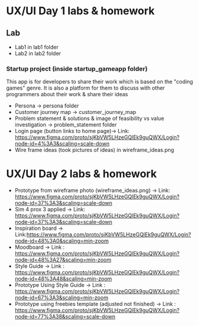 
# UX/UI Day 1 labs & homework
## Lab
* Lab1 in lab1 folder
* Lab2 in lab2 folder


### Startup project (inside startup_gameapp folder)
 This app is for developers to share their work which is based on the "coding games" genre. It is also a platform for them to discuss with
 other programmers about their work & share their ideas
* Persona -> persona folder
* Customer journey map -> customer_journey_map
* Problem statement & solutions & image of feasibility vs value investigation -> problem_statement folder
* Login page (button links to home page)-> Link: https://www.figma.com/proto/sjKbVW5LHzeGQlEk9guQWX/Login?node-id=4%3A3&scaling=scale-down
* Wire frame ideas (took pictures of ideas) in wireframe_ideas.png

# UX/UI Day 2 labs & homework
* Prototype from wireframe photo (wireframe_ideas.png) -> Link: https://www.figma.com/proto/sjKbVW5LHzeGQlEk9guQWX/Login?node-id=37%3A3&scaling=scale-down
* Sim 4 prox 3 applied -> Link: https://www.figma.com/proto/sjKbVW5LHzeGQlEk9guQWX/Login?node-id=37%3A3&scaling=scale-down
* Inspiration board -> Link:https://www.figma.com/proto/sjKbVW5LHzeGQlEk9guQWX/Login?node-id=48%3A0&scaling=min-zoom
* Moodboard -> Link : https://www.figma.com/proto/sjKbVW5LHzeGQlEk9guQWX/Login?node-id=48%3A27&scaling=min-zoom
* Style Guide -> Link : https://www.figma.com/proto/sjKbVW5LHzeGQlEk9guQWX/Login?node-id=48%3A48&scaling=min-zoom
* Prototype Using Style Guide -> Link : https://www.figma.com/proto/sjKbVW5LHzeGQlEk9guQWX/Login?node-id=67%3A3&scaling=min-zoom
* Prototype using freebies template (adjusted not finished) -> Link : https://www.figma.com/proto/sjKbVW5LHzeGQlEk9guQWX/Login?node-id=77%3A38&scaling=scale-down
